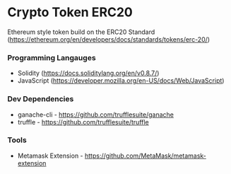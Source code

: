 # Crypto Token ERC20
Ethereum style token build on the ERC20 Standard (https://ethereum.org/en/developers/docs/standards/tokens/erc-20/)

### Programming Langauges 
* Solidity (https://docs.soliditylang.org/en/v0.8.7/)
* JavaScript (https://developer.mozilla.org/en-US/docs/Web/JavaScript)

### Dev Dependencies 
* ganache-cli - https://github.com/trufflesuite/ganache
* truffle - https://github.com/trufflesuite/truffle

### Tools
* Metamask Extension - https://github.com/MetaMask/metamask-extension 